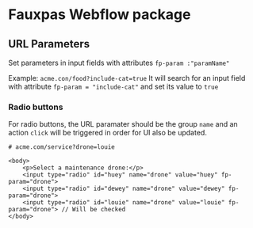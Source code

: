 # Fauxpas Webflow package

## URL Parameters

Set parameters in input fields with attributes
`fp-param :"paramName"`

Example: `acme.con/food?include-cat=true`
It will search for an input field with attribute `fp-param = "include-cat"`
and set its value to `true`

### Radio buttons

For radio buttons, the URL paramater should be the group `name` and an action `click` will be triggered in order for UI also be updated.

```
# acme.com/service?drone=louie

<body>
    <p>Select a maintenance drone:</p>
    <input type="radio" id="huey" name="drone" value="huey" fp-param="drone">
    <input type="radio" id="dewey" name="drone" value="dewey" fp-param="drone">
    <input type="radio" id="louie" name="drone" value="louie" fp-param="drone"> // Will be checked
</body>
```
